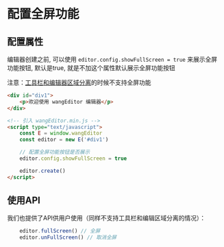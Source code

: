 # 配置全屏功能

## 配置属性

编辑器创建之前, 可以使用 `editor.config.showFullScreen = true` 来展示全屏功能按钮, 默认是true, 就是不加这个属性默认展示全屏功能按钮

注意：[工具栏和编辑器区域分离](../01-开始使用/05-一个页面多个编辑器.html)的时候不支持全屏功能

```html
<div id="div1">
    <p>欢迎使用 wangEditor 编辑器</p>
</div>

<!-- 引入 wangEditor.min.js -->
<script type="text/javascript">
    const E = window.wangEditor
    const editor = new E('#div1')

    // 配置全屏功能按钮是否展示
    editor.config.showFullScreen = true

    editor.create()
</script>
```

## 使用API

我们也提供了API供用户使用（同样不支持工具栏和编辑区域分离的情况）：

```javascript
    editor.fullScreen() // 全屏
    editor.unFullScreen() // 取消全屏
```